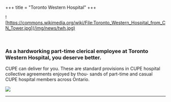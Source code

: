 +++
title = "Toronto Western Hospital"
+++


![https://commons.wikimedia.org/wiki/File:Toronto_Western_Hospital_from_CN_Tower.jpg](/img/news/twh.jpg)

</br>

### As a hardworking part-time clerical employee at Toronto Western Hospital, you deserve better. 

CUPE can deliver for you. These are standard provisions in CUPE hospital collective agreements enjoyed by thou- sands of part-time and casual CUPE hospital members across Ontario.

![](/img/twh/advantage-twh.png)

---

